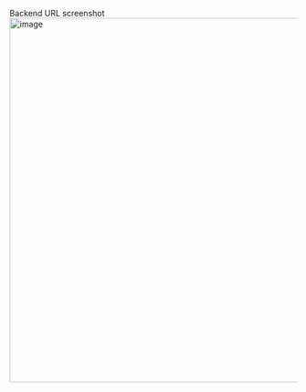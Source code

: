 Backend URL screenshot
<img width="638" alt="image" src="https://github.com/user-attachments/assets/bd259d7f-15fe-4796-8dd8-29634cc723f5">
